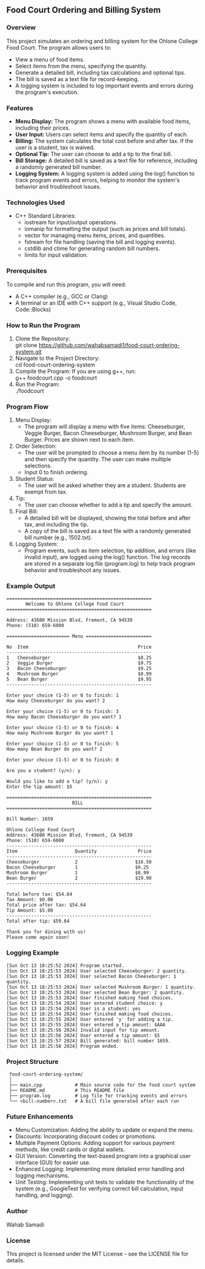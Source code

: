 ## Food Court Ordering and Billing System

### Overview
This project simulates an ordering and billing system for the Ohlone College Food Court. The program allows users to:
+ View a menu of food items.
+ Select items from the menu, specifying the quantity.
+ Generate a detailed bill, including tax calculations and optional tips.
+ The bill is saved as a text file for record-keeping.
+ A logging system is included to log important events and errors during the program's execution.  

### Features
+ **Menu Display:** The program shows a menu with available food items, including their prices.  
+ **User Input:** Users can select items and specify the quantity of each.
+ **Billing:** The system calculates the total cost before and after tax. If the user is a student, tax is waived.  
+ **Optional Tip:** The user can choose to add a tip to the final bill.  
+ **Bill Storage:** A detailed bill is saved as a text file for reference, including a randomly generated bill number.  
+ **Logging System:** A logging system is added using the log() function to track program events and errors, helping to monitor the system's behavior and troubleshoot issues.  

### Technologies Used
+ C++ Standard Libraries:  
  + iostream for input/output operations.  
  + iomanip for formatting the output (such as prices and bill totals).
  + vector for managing menu items, prices, and quantities.
  + fstream for file handling (saving the bill and logging events).
  + cstdlib and ctime for generating random bill numbers.
  + limits for input validation.  

### Prerequisites
To compile and run this program, you will need:  
+ A C++ compiler (e.g., GCC or Clang)  
+ A terminal or an IDE with C++ support (e.g., Visual Studio Code, Code::Blocks)

### How to Run the Program
1. Clone the Repository:  
   git clone https://github.com/wahabsamadi1/food-court-ordering-system.git  
2. Navigate to the Project Directory:  
   cd food-court-ordering-system  
3. Compile the Program: If you are using g++, run:  
   g++ foodcourt.cpp -o foodcourt  
4. Run the Program:  
   ./foodcourt

### Program Flow
1. Menu Display:
   + The program will display a menu with five items: Cheeseburger, Veggie Burger, Bacon Cheeseburger, Mushroom Burger, and Bean Burger. Prices are shown next to each item.
2. Order Selection:  
   + The user will be prompted to choose a menu item by its number (1-5) and then specify the quantity. The user can make multiple selections.  
   + Input 0 to finish ordering.  
3. Student Status:  
   + The user will be asked whether they are a student. Students are exempt from tax.  
4. Tip:
   + The user can choose whether to add a tip and specify the amount.  
5. Final Bill:  
   + A detailed bill will be displayed, showing the total before and after tax, and including the tip.
   + A copy of the bill is saved as a text file with a randomly generated bill number (e.g., 1502.txt).  
6. Logging System:
   + Program events, such as item selection, tip addition, and errors (like invalid input), are logged using the log() function. The log records are stored in a separate log file (program.log) to help track program behavior and troubleshoot any issues.

### Example Output
    =====================================================
           Welcome to Ohlone College Food Court
    =====================================================

    Address: 43600 Mission Blvd, Fremont, CA 94539   
    Phone: (510) 659-6000

    ======================= Menu ========================

    No  Item                                        Price
    -----------------------------------------------------
    1   Cheeseburger                                $8.25
    2   Veggie Burger                               $9.75
    3   Bacon Cheeseburger                          $9.25
    4   Mushroom Burger                             $8.99
    5   Bean Burger                                 $9.95
    -----------------------------------------------------

    Enter your choice (1-5) or 0 to finish: 1
    How many Cheeseburger do you want? 2

    Enter your choice (1-5) or 0 to finish: 3
    How many Bacon Cheeseburger do you want? 1

    Enter your choice (1-5) or 0 to finish: 4
    How many Mushroom Burger do you want? 1

    Enter your choice (1-5) or 0 to finish: 5
    How many Bean Burger do you want? 2

    Enter your choice (1-5) or 0 to finish: 0

    Are you a student? (y/n): y

    Would you like to add a tip? (y/n): y
    Enter the tip amount: $5

    =====================================================
                            BILL
    =====================================================

    Bill Number: 1659

    Ohlone College Food Court
    Address: 43600 Mission Blvd, Fremont, CA 94539
    Phone: (510) 659-6000
    -----------------------------------------------------
    Item                     Quantity               Price
    -----------------------------------------------------
    Cheeseburger             2                     $16.50
    Bacon Cheeseburger       1                     $9.25
    Mushroom Burger          1                     $8.99
    Bean Burger              2                     $19.90
    -----------------------------------------------------

    Total before tax: $54.64
    Tax Amount: $0.00
    Total price after tax: $54.64
    Tip Amount: $5.00
    -----------------------------------------------------
    Total after tip: $59.64

    Thank you for dining with us!
    Please come again soon!


### Logging Example  
    [Sun Oct 13 18:25:52 2024] Program started.
    [Sun Oct 13 18:25:53 2024] User selected Cheeseburger: 2 quantity.
    [Sun Oct 13 18:25:53 2024] User selected Bacon Cheeseburger: 1 quantity.
    [Sun Oct 13 18:25:53 2024] User selected Mushroom Burger: 1 quantity.
    [Sun Oct 13 18:25:53 2024] User selected Bean Burger: 2 quantity.
    [Sun Oct 13 18:25:53 2024] User finished making food choices.
    [Sun Oct 13 18:25:54 2024] User entered student choice: y
    [Sun Oct 13 18:25:54 2024] User is a student: yes
    [Sun Oct 13 18:25:54 2024] User finished making food choices.
    [Sun Oct 13 18:25:55 2024] User entered 'y' for adding a tip.
    [Sun Oct 13 18:25:55 2024] User entered a tip amount: $AAA
    [Sun Oct 13 18:25:56 2024] Invalid input for tip amount.
    [Sun Oct 13 18:25:56 2024] User entered a tip amount: $5
    [Sun Oct 13 18:25:57 2024] Bill generated: bill number 1659.
    [Sun Oct 13 18:25:58 2024] Program ended.

### Project Structure
     food-court-ordering-system/
     │
     ├── main.cpp            # Main source code for the food court system
     ├── README.md           # This README file
     ├── program.log         # Log file for tracking events and errors
     └── <bill-number>.txt   # A bill file generated after each run


### Future Enhancements
+ Menu Customization: Adding the ability to update or expand the menu.
+ Discounts: Incorporating discount codes or promotions.
+ Multiple Payment Options: Adding support for various payment methods, like credit cards or digital wallets.
+ GUI Version: Converting the text-based program into a graphical user interface (GUI) for easier use.
+ Enhanced Logging: Implementing more detailed error handling and logging mechanisms.
+ Unit Testing: Implementing unit tests to validate the functionality of the system (e.g., GoogleTest for verifying correct bill calculation, input handling, and logging).
  
### Author
Wahab Samadi

### License
This project is licensed under the MIT License - see the LICENSE file for details.


